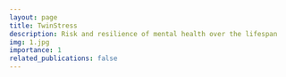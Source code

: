 ```yaml
---
layout: page
title: TwinStress
description: Risk and resilience of mental health over the lifespan 
img: 1.jpg
importance: 1
related_publications: false
---
```




